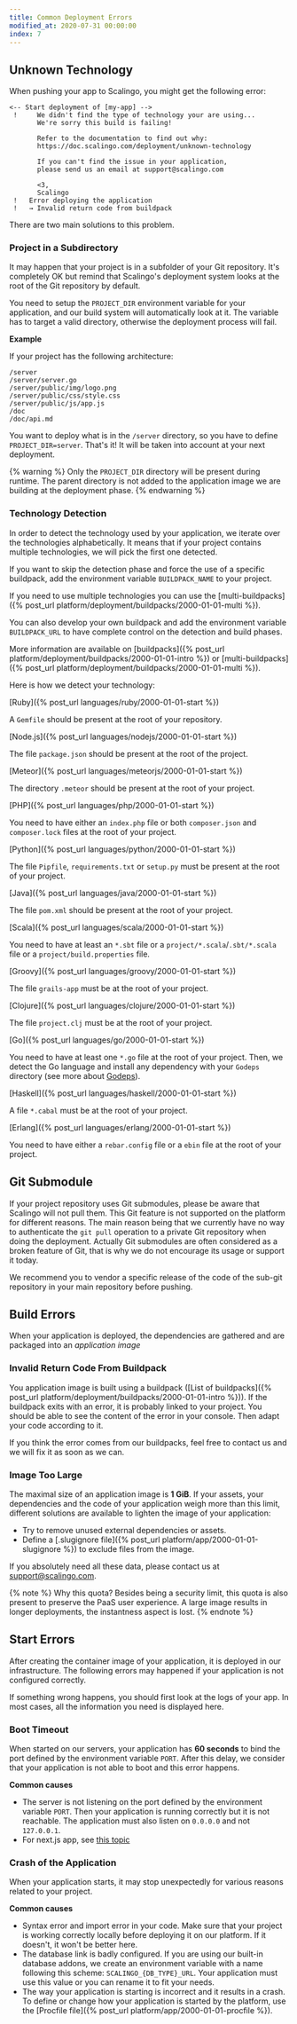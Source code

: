 ```yaml
---
title: Common Deployment Errors
modified_at: 2020-07-31 00:00:00
index: 7
---
```


## Unknown Technology

When pushing your app to Scalingo, you might get the following error:

```text
<-- Start deployment of [my-app] -->
 !     We didn't find the type of technology your are using...
       We're sorry this build is failing!

       Refer to the documentation to find out why:
       https://doc.scalingo.com/deployment/unknown-technology

       If you can't find the issue in your application,
       please send us an email at support@scalingo.com

       <3,
       Scalingo
 !   Error deploying the application
 !   → Invalid return code from buildpack
```

There are two main solutions to this problem.

### Project in a Subdirectory

It may happen that your project is in a subfolder of your Git repository. It's
completely OK but remind that Scalingo's deployment system looks at the root of
the Git repository by default.

You need to setup the `PROJECT_DIR` environment variable for your application,
and our build system will automatically look at it. The variable has to target
a valid directory, otherwise the deployment process will fail.

**Example**

If your project has the following architecture:

```text
/server
/server/server.go
/server/public/img/logo.png
/server/public/css/style.css
/server/public/js/app.js
/doc
/doc/api.md
```

You want to deploy what is in the `/server` directory, so you have to define
`PROJECT_DIR=server`. That's it! It will be taken into account at your next
deployment.

{% warning %}
Only the `PROJECT_DIR` directory will be present during runtime. The parent
directory is not added to the application image we are building at the
deployment phase.
{% endwarning %}

### Technology Detection

In order to detect the technology used by your application, we iterate over the
technologies alphabetically. It means that if your project contains multiple
technologies, we will pick the first one detected.

If you want to skip the detection phase and force the use of a specific
buildpack, add the environment variable `BUILDPACK_NAME` to your project.

If you need to use multiple technologies you can use the [multi-buildpacks]({%
post_url platform/deployment/buildpacks/2000-01-01-multi %}).

You can also develop your own buildpack and add the environment variable
`BUILDPACK_URL` to have complete control on the detection and build phases.

More information are available on [buildpacks]({% post_url
platform/deployment/buildpacks/2000-01-01-intro %}) or [multi-buildpacks]({%
post_url platform/deployment/buildpacks/2000-01-01-multi %}).

Here is how we detect your technology:

[Ruby]({% post_url languages/ruby/2000-01-01-start %})

A `Gemfile` should be present at the root of your repository.

[Node.js]({% post_url languages/nodejs/2000-01-01-start %})

The file `package.json` should be present at the root of the project.

[Meteor]({% post_url languages/meteorjs/2000-01-01-start %})

The directory `.meteor` should be present at the root of your project.

[PHP]({% post_url languages/php/2000-01-01-start %})

You need to have either an `index.php` file or both `composer.json` and `composer.lock` files at the root of your project.

[Python]({% post_url languages/python/2000-01-01-start %})

The file `Pipfile`, `requirements.txt` or `setup.py` must be present at the root of your project.

[Java]({% post_url languages/java/2000-01-01-start %})

The file `pom.xml` should be present at the root of your project.

[Scala]({% post_url languages/scala/2000-01-01-start %})

You need to have at least an `*.sbt` file or a `project/*.scala`/`.sbt/*.scala` file or a `project/build.properties` file.

[Groovy]({% post_url languages/groovy/2000-01-01-start %})

The file `grails-app` must be at the root of your project.

[Clojure]({% post_url languages/clojure/2000-01-01-start %})

The file `project.clj` must be at the root of your project.

[Go]({% post_url languages/go/2000-01-01-start %})

You need to have at least one `*.go` file at the root of your project.
Then, we detect the Go language and install any dependency with your `Godeps` directory (see more about [Godeps](https://github.com/tools/godep)).

[Haskell]({% post_url languages/haskell/2000-01-01-start %})

A file `*.cabal` must be at the root of your project.

[Erlang]({% post_url languages/erlang/2000-01-01-start %})

You need to have either a `rebar.config` file or a `ebin` file at the root of your project.

## Git Submodule

If your project repository uses Git submodules, please be aware that Scalingo
will not pull them. This Git feature is not supported on the platform for
different reasons. The main reason being that we currently have no way to
authenticate the `git pull` operation to a private Git repository when doing
the deployment. Actually Git submodules are often considered as a broken
feature of Git, that is why we do not encourage its usage or support it today.

We recommend you to vendor a specific release of the code of the sub-git
repository in your main repository before pushing.

## Build Errors

When your application is deployed, the dependencies are gathered and are packaged
into an _application image_

### Invalid Return Code From Buildpack

You application image is built using a buildpack ([List of buildpacks]({% post_url platform/deployment/buildpacks/2000-01-01-intro %})).
If the buildpack exits with an error, it is probably linked to your project. You should
be able to see the content of the error in your console. Then adapt your code according to it.

If you think the error comes from our buildpacks, feel free to contact us and we will fix
it as soon as we can.

### Image Too Large

The maximal size of an application image is __1 GiB__. If your assets, your
dependencies and the code of your application weigh more than this limit,
different solutions are available to lighten the image of your application:

* Try to remove unused external dependencies or assets.
* Define a [.slugignore file]({% post_url platform/app/2000-01-01-slugignore %}) to exclude files from the
  image.

If you absolutely need all these data, please contact us at
[support@scalingo.com](mailto:support@scalingo.com).

{% note %}
  Why this quota? Besides being a security limit, this quota is also present to
  preserve the PaaS user experience. A large image results in longer deployments, the
  instantness aspect is lost.
{% endnote %}

## Start Errors


After creating the container image of your application, it is deployed
in our infrastructure. The following errors may happened if your application
is not configured correctly.

If something wrong happens, you should first look at the logs of your app. In
most cases, all the information you need is displayed here.

### Boot Timeout

When started on our servers, your application has **60 seconds** to bind the
port defined by the environment variable `PORT`. After this delay, we consider
that your application is not able to boot and this error happens.

**Common causes**

* The server is not listening on the port defined by the environment variable
  `PORT`. Then your application is running correctly but it is not reachable.
  The application must also listen on `0.0.0.0` and not `127.0.0.1`.
* For next.js app, see [this topic](https://doc.scalingo.com/languages/nodejs/start#nextjs)

### Crash of the Application

When your application starts, it may stop unexpectedly for various reasons
related to your project.

**Common causes**

* Syntax error and import error in your code. Make sure that your project is
  working correctly locally before deploying it on our platform. If it
  doesn't, it won't be better here.
* The database link is badly configured. If you are using our built-in database
  addons, we create an environment variable with a name following this scheme:
  `SCALINGO_{DB_TYPE}_URL`. Your application must use this value or you can
  rename it to fit your needs.
* The way your application is starting is incorrect and it results in a crash.
  To define or change how your application is started by the platform, use the
  [Procfile file]({% post_url platform/app/2000-01-01-procfile %}).
